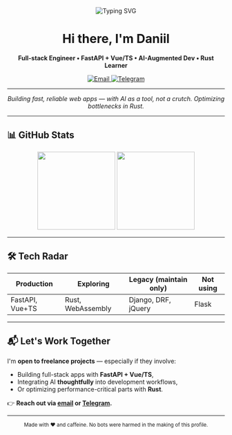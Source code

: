 <!-- 
  ⚡ Profile README for Daniil (@quonaro)
  Built for engineers, freelancers, and open-source collaborators.
-->

<div align="center">
  <img src="https://readme-typing-svg.demolab.com?font=Fira+Code&weight=500&size=24&duration=3000&pause=1000&color=FFFFFF&background=0D0D0D&center=true&vCenter=true&width=500&lines=Full+Stack+Engineer;FastAPI+%2B+Vue%2FTS;AI-Augmented+Dev;Rust+Learner" alt="Typing SVG" />
  <h1>Hi there, I'm Daniil</h1>
  <p><strong>Full-stack Engineer • FastAPI + Vue/TS • AI-Augmented Dev • Rust Learner</strong></p>

  <div>
    <a href="mailto:quonaro@mail.ru">
      <img src="https://img.shields.io/badge/Email-4285F4?style=for-the-badge&logo=gmail&logoColor=white" alt="Email" />
    </a>
    <a href="https://t.me/quonaro">
      <img src="https://img.shields.io/badge/Telegram-2CA5E0?style=for-the-badge&logo=telegram&logoColor=white" alt="Telegram" />
    </a>
  </div>

  <hr />

  <p>
    <em>Building fast, reliable web apps — with AI as a tool, not a crutch. Optimizing bottlenecks in Rust.</em>
  </p>
</div>

---

## 📊 GitHub Stats

<div align="center">
  <img height="180em" src="https://github-readme-stats.vercel.app/api?username=quonaro&show_icons=true&theme=dark&count_private=true&include_all_commits=true" />
  <img height="180em" src="https://github-readme-stats.vercel.app/api/top-langs/?username=quonaro&layout=compact&theme=dark&langs_count=6" />
</div>

---

## 🛠️ Tech Radar

| Production       | Exploring         | Legacy (maintain only) | Not using |
|------------------|-------------------|------------------------|-----------|
| FastAPI, Vue+TS  | Rust, WebAssembly | Django, DRF, jQuery    | Flask     |

---

## 📬 Let's Work Together

I'm **open to freelance projects** — especially if they involve:
- Building full-stack apps with **FastAPI + Vue/TS**,  
- Integrating AI **thoughtfully** into development workflows,  
- Or optimizing performance-critical parts with **Rust**.

👉 **Reach out via [email](mailto:quonaro@mail.ru) or [Telegram](https://t.me/quonaro).**

---

<div align="center">
  <p><small>Made with ❤️ and caffeine. No bots were harmed in the making of this profile.</small></p>
</div>